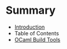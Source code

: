 # Summary

* [Introduction](README.md)
* Table of Contents
* [OCaml Build Tools](ocaml_build_tools.md)

